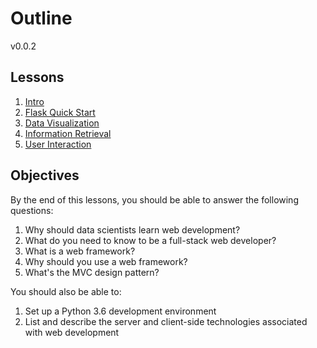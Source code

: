 # Outline

v0.0.2

## Lessons

1. [Intro](lessons/01-intro.md)
1. [Flask Quick Start](lessons/02-flask.md)
1. [Data Visualization](lessons/03-retrieval.md)
1. [Information Retrieval](lessons/04-visualization.md)
1. [User Interaction](lessons/05-interaction.md)

## Objectives

By the end of this lessons, you should be able to answer the following questions:

1. Why should data scientists learn web development?
1. What do you need to know to be a full-stack web developer?
1. What is a web framework?
1. Why should you use a web framework?
1. What's the MVC design pattern?

You should also be able to:

1. Set up a Python 3.6 development environment
1. List and describe the server and client-side technologies associated with web development
